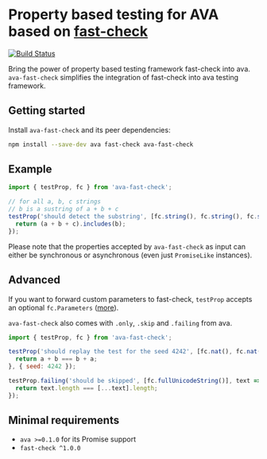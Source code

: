 # Property based testing for AVA based on [fast-check](https://github.com/dubzzz/fast-check/)

[![Build Status](https://travis-ci.org/dubzzz/ava-fast-check.svg?branch=master)](https://travis-ci.org/dubzzz/ava-fast-check)

Bring the power of property based testing framework fast-check into ava.
`ava-fast-check` simplifies the integration of fast-check into ava testing framework.

## Getting started

Install `ava-fast-check` and its peer dependencies:

```bash
npm install --save-dev ava fast-check ava-fast-check
```

## Example

```javascript
import { testProp, fc } from 'ava-fast-check';

// for all a, b, c strings
// b is a sustring of a + b + c
testProp('should detect the substring', [fc.string(), fc.string(), fc.string()], (a, b, c) => {
  return (a + b + c).includes(b);
});
```

Please note that the properties accepted by `ava-fast-check` as input can either be synchronous or asynchronous (even just `PromiseLike` instances).

## Advanced

If you want to forward custom parameters to fast-check, `testProp` accepts an optional `fc.Parameters` ([more](https://github.com/dubzzz/fast-check/blob/master/documentation/Runners.md#runners)).

`ava-fast-check` also comes with `.only`, `.skip` and `.failing` from ava.

```javascript
import { testProp, fc } from 'ava-fast-check';

testProp('should replay the test for the seed 4242', [fc.nat(), fc.nat()], (a, b) => {
  return a + b === b + a;
}, { seed: 4242 });

testProp.failing('should be skipped', [fc.fullUnicodeString()], text => {
  return text.length === [...text].length;
});
```

## Minimal requirements

- `ava >=0.1.0` for its Promise support
- `fast-check ^1.0.0`
